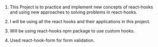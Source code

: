 1. This Project is to practice and implement new concepts of react-hooks and using new approaches to solving problems in react-hooks.

2. I will be using all the react hooks and their applications in this project.

3. Will be using react-hooks npm package to use custom hooks.

4. Used react-hook-form for form validation.